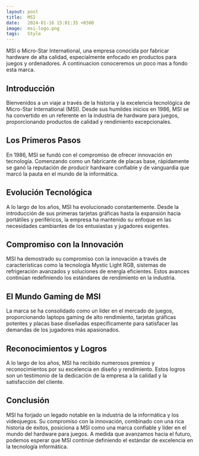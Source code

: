 ```yaml
---
layout: post
title:  MSI
date:   2024-01-16 15:01:35 +0300
image:  msi-logo.png 
tags:   Style
---
```

MSI o Micro-Star International, una empresa conocida por fabricar hardware de alta calidad, especialmente enfocado en productos para juegos y ordenadores. A continuacion conoceremos un poco mas a fondo esta marca.

## Introducción
Bienvenidos a un viaje a través de la historia y la excelencia tecnológica de Micro-Star International (MSI). Desde sus humildes inicios en 1986, MSI se ha convertido en un referente en la industria de hardware para juegos, proporcionando productos de calidad y rendimiento excepcionales.

## Los Primeros Pasos
En 1986, MSI se fundó con el compromiso de ofrecer innovación en tecnología. Comenzando como un fabricante de placas base, rápidamente se ganó la reputación de producir hardware confiable y de vanguardia que marcó la pauta en el mundo de la informática.

## Evolución Tecnológica
A lo largo de los años, MSI ha evolucionado constantemente. Desde la introducción de sus primeras tarjetas gráficas hasta la expansión hacia portátiles y periféricos, la empresa ha mantenido su enfoque en las necesidades cambiantes de los entusiastas y jugadores exigentes.

## Compromiso con la Innovación
MSI ha demostrado su compromiso con la innovación a través de características como la tecnología Mystic Light RGB, sistemas de refrigeración avanzados y soluciones de energía eficientes. Estos avances continúan redefiniendo los estándares de rendimiento en la industria.

## El Mundo Gaming de MSI
La marca se ha consolidado como un líder en el mercado de juegos, proporcionando laptops gaming de alto rendimiento, tarjetas gráficas potentes y placas base diseñadas específicamente para satisfacer las demandas de los jugadores más apasionados.

## Reconocimientos y Logros
A lo largo de los años, MSI ha recibido numerosos premios y reconocimientos por su excelencia en diseño y rendimiento. Estos logros son un testimonio de la dedicación de la empresa a la calidad y la satisfacción del cliente.

## Conclusión
MSI ha forjado un legado notable en la industria de la informática y los videojuegos. Su compromiso con la innovación, combinado con una rica historia de éxitos, posiciona a MSI como una marca confiable y líder en el mundo del hardware para juegos. A medida que avanzamos hacia el futuro, podemos esperar que MSI continúe definiendo el estándar de excelencia en la tecnología informática.